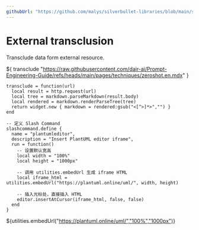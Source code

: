 ```yaml
---
githubUrl: "https://github.com/malys/silverbullet-libraries/blob/main/src/ExternalTransclusion.md"
---
```


# External transclusion
Transclude data form external resource.


${ transclude "https://raw.githubusercontent.com/dair-ai/Prompt-Engineering-Guide/refs/heads/main/pages/techniques/zeroshot.en.mdx" }


```space-lua
transclude = function(url)
  local result = http.request(url)
  local tree = markdown.parseMarkdown(result.body)
  local rendered = markdown.renderParseTree(tree)
  return widget.new { markdown = rendered:gsub("<[^>]*>","") }
end
```



```space-lua
-- 定义 Slash Command
slashcommand.define {
  name = "plantumleditor",
  description = "Insert PlantUML editor iframe",
  run = function()
    -- 设置默认宽高
    local width = "100%"
    local height = "1000px"

    -- 调用 utilities.embedUrl 生成 iframe HTML
    local iframe_html = utilities.embedUrl("https://plantuml.online/uml/", width, height)

    -- 插入光标处，直接插入 HTML
    editor.insertAtCursor(iframe_html, false, false)
  end
}

```

${utilities.embedUrl("https://plantuml.online/uml/","100%","1000px")}
